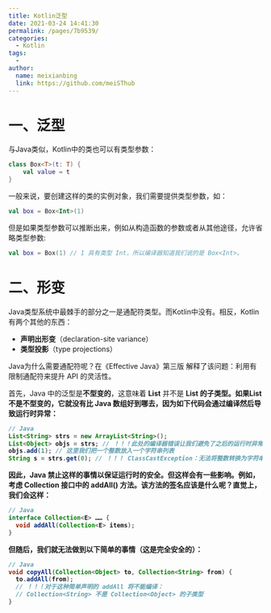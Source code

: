```yaml
---
title: Kotlin泛型
date: 2021-03-24 14:41:30
permalink: /pages/7b9539/
categories:
  - Kotlin
tags:
  - 
author: 
  name: meixianbing
  link: https://github.com/meiSThub
---
```



# 一、泛型

与Java类似，Kotlin中的类也可以有类型参数：

```kotlin
class Box<T>(t: T) {
    val value = t
}
```



一般来说，要创建这样的类的实例对象，我们需要提供类型参数，如：

```kotlin
val box = Box<Int>(1)
```



但是如果类型参数可以推断出来，例如从构造函数的参数或者从其他途径，允许省略类型参数:

```kotlin
val box = Box(1) // 1 具有类型 Int，所以编译器知道我们说的是 Box<Int>。
```





# 二、形变

Java类型系统中最棘手的部分之一是通配符类型。而Kotlin中没有。相反，Kotlin有两个其他的东西：

* **声明出形变**（declaration-site variance）
* **类型投影**（type projections）



Java为什么需要通配符呢？在《Effective Java》第三版 解释了该问题：利用有限制通配符来提升 API 的灵活性。



首先，Java 中的泛型是**不型变的**，这意味着 **List<String>** 并不是 **List<Object>** 的子类型。如果List不是**不型变的**，它就没有比 Java 数组好到哪去，因为如下代码会通过编译然后导致运行时异常：

```java
// Java 
List<String> strs = new ArrayList<String>(); 
List<Object> objs = strs; // ！！！此处的编译器错误让我们避免了之后的运⾏时异常 
objs.add(1); // 这⾥我们把⼀个整数放⼊⼀个字符串列表 
String s = strs.get(0); // ！！！ ClassCastException：⽆法将整数转换为字符串
```



因此，Java 禁止这样的事情以保证运行时的安全。但这样会有一些影响。例如，考虑 Collection 接口中的 addAll() 方法。该方法的签名应该是什么呢？直觉上，我们会这样：

```java
// Java 
interface Collection<E> …… {
  void addAll(Collection<E> items); 
}
```



但随后，我们就无法做到以下简单的事情（这是完全安全的）：

```java
// Java 
void copyAll(Collection<Object> to, Collection<String> from) { 
  to.addAll(from); 
  // ！！！对于这种简单声明的 addAll 将不能编译： 
  // Collection<String> 不是 Collection<Object> 的⼦类型 
}
```





























































